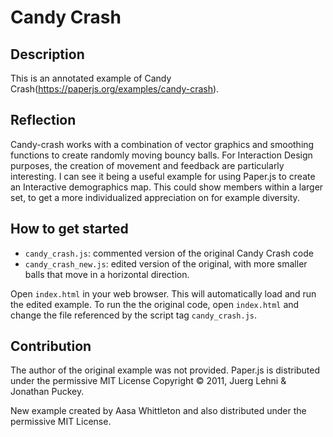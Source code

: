 # Candy Crash

## Description
This is an annotated example of Candy Crash(https://paperjs.org/examples/candy-crash). 

## Reflection
Candy-crash works with a combination of vector graphics and smoothing functions to create randomly moving bouncy balls. For Interaction Design purposes, the creation of movement and feedback are particularly interesting. I can see it being a useful example for using Paper.js to create an Interactive demographics map. This could show members within a larger set, to get a more individualized appreciation on for example diversity.

## How to get started
- `candy_crash.js`: commented version of the original Candy Crash code
- `candy_crash_new.js`: edited version of the original, with more smaller balls that move in a horizontal direction.

Open `index.html` in your web browser. This will automatically load and run the edited example. To run the the original code, open `index.html` and change the file referenced by the script tag `candy_crash.js`.

## Contribution
The author of the original example was not provided.
Paper.js is distributed under the permissive MIT License
Copyright &copy; 2011, Juerg Lehni & Jonathan Puckey.

New example created by Aasa Whittleton and also distributed under the permissive MIT License.